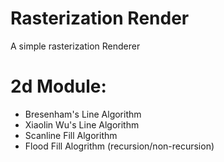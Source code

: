 # Rasterization Render
 A simple rasterization Renderer

# 2d Module:
 - Bresenham's Line Algorithm
 - Xiaolin Wu's Line Algorithm
 - Scanline Fill Algorithm
 - Flood Fill Alogrithm (recursion/non-recursion)
